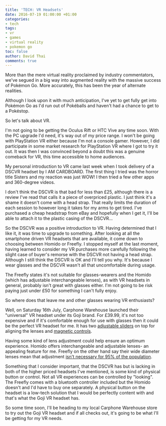 ```yaml
---
title: 'TECH: VR Headsets'
date: 2016-07-19 01:00:00 +01:00
categories:
- tech
tags:
- vr
- games
- virtual reality
- pokemon go
toc: false
author: David Thai
comments: true
---
```


More than the mere virtual reality proclaimed by industry commentators, we've segued in a big way into augmented reality with the massive success of Pokémon Go. More accurately, this has been the year of alternate realities. 

Although I look upon it with much anticipation, I've yet to get fully get into Pokémon Go as I'd run out of Pokéballs and haven't had a chance to get to a Pokéstop.

So let's talk about VR.

I'm not going to be getting the Oculus Rift or HTC Vive any time soon. With the PC upgrade I'd need, it's way out of my price range. I won't be going with PlayStation VR either because I'm not a console gamer. However, I did participate in some market research for PlayStation VR where I got to try it out. It was then I was convinced beyond a doubt this was a genuine comeback for VR, this time accessible to home audiences.

My personal introduction to VR came last week when I took delivery of a DSCVR headset by I AM CARDBOARD.  The first thing I tried was the horror title Sisters and my reaction was just WOW! I then tried a few other apps and 360-degree videos.

I don't think the DSCVR is that bad for less than £25, although there is a review I've read that calls it a piece of overpriced plastic. I just think it's a shame it doesn't come with a head strap. That really limits the duration of each session to however long it takes for my arms to get tired. I've purchased a cheap headstrap from eBay and hopefully when I get it, I'll be able to attach it to the plastic casing of the DSCVR...

So the DSCVR was a positive introduction to VR. Having determined that I like it, it was time to upgrade to something. After looking at all the smartphone driven VR headsets that are available, it come down to choosing between Homido or Freefly. I stopped myself at the last moment, having learned to consider my VR purchases more carefully following the slight case of buyer's remorse with the DSCVR not having a head strap. Although I still think the DSCVR is OK and I'll tell you why. It's because I wear glasses and the DSCVR wasn't all that uncomfortable during usage.

The Freefly states it's not suitable for glasses-wearers and the Homido (which has adjustable interchangeable lenses), as with VR headsets in general, probably isn't great with glasses either. I'm not going to be risk paying just under £50 for something I can't fully enjoy.

So where does that leave me and other glasses wearing VR enthusiasts?

Well, on Saturday 16th July, Carphone Warehouse launched their "universal" VR headset under its Goji brand. For £39.99, it's not too expensive and if it's comfortable enough for use with glasses then it could be the perfect VR headset for me. It has two [adjustable sliders](http://lowdown.carphonewarehouse.com/news/virtual-reality-from-carphone-warehouse/36813/) on top for aligning the lenses and [magnetic controls](http://www.dixonscarphone.com/media-centre/press-releases/carphone-warehouse-launches-universal-virtual-reality-headset).

Having some kind of lens adjustment could help ensure an optimum experience. Homido offers interchangeable and adjustable lenses- an appealing feature for me. Freefly on the other hand say their wide diameter lenses mean that adjustment [isn't necessary for 95% of the population](https://www.freeflyvr.com/fixed-interpupillary-distance/).

Something that I consider important, that the DSCVR has but is lacking in both of the higher priced headsets I've mentioned, is some kind of physical button or control. Not all VR experiences can be controlled by "looking". The Freefly comes with a bluetooth controller included but the Homido doesn't and I'd have to buy one separately. A physical button on the headset is a low-tech solution that I would be perfectly content with and that's what the Goji VR headset has.

So some time soon, I'll be heading to my local Carphone Warehouse store to try out the Goji VR headset and if all checks out, it's going to be what I'll be getting for my VR needs.
